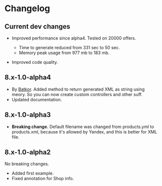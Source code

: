 # Changelog

## Current dev changes

- Improved performance since alpha4. Tested on 20000 offers.

  * Time to generate reduced from 331 sec to 50 sec.
  * Memory peak usage from 977 mb to 183 mb.

- Improved code quality.

## 8.x-1.0-alpha4

- By [Batkor](https://github.com/Niklan/yandex_yml/issues/1). Added method to return generated XML as string using meory. So you can now create custom controllers and other suff.
- Updated documentation.

## 8.x-1.0-alpha3

- **Breaking change.** Default filename was changed from products.yml to products.xml, because it's allowed by Yandex, and this is better for XML file.

## 8.x-1.0-alpha2

No breaking changes.

- Added first example.
- Fixed annotation for Shop info.